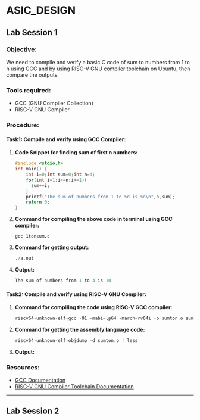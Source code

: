 # ASIC_DESIGN

## Lab Session 1

### Objective:
We need to compile and verify a basic C code of sum to numbers from 1 to n using GCC and by using RISC-V GNU compiler toolchain on Ubuntu, then compare the outputs.

### Tools required:
- GCC (GNU Compiler Collection)
- RISC-V GNU Compiler

### Procedure:

#### Task1: Compile and verify using GCC Compiler:

1. **Code Snippet for finding sum of first n numbers:**

    ```c
    #include <stdio.h>
    int main() {
        int i=0;int sum=0;int n=4;
        for(int i=1;i<=n;i+=1){
          sum+=i;
        }
        printf("The sum of numbers from 1 to %d is %d\n",n,sum);
        return 0;
    }
    ```
2. **Command for compiling the above code in terminal using GCC compiler:**
   ```
   gcc 1tonsum.c
   ```
3. **Command for getting output:**
   ```c
   ./a.out
   ```
4. **Output:**
   ```c
   The sum of numbers from 1 to 4 is 10
   ```


#### Task2: Compile and verify using RISC-V GNU Compiler:

1. **Command for compiling the code using  RISC-V GCC compiler:**
   ```c
   riscv64-unknown-elf-gcc -O1 -mabi=lp64 -march=rv64i -o sumton.o sumton.c
   ```
2. **Command for getting the assembly language code:**
   ```c
   riscv64-unknown-elf-objdump -d sumton.o | less
   ```
3. **Output:**

### Resources:
- [GCC Documentation](https://gcc.gnu.org/onlinedocs/)
- [RISC-V GNU Compiler Toolchain Documentation](https://riscv.org/software-tools/risc-v-gnu-compiler-toolchain/)

---
## Lab Session 2
